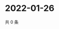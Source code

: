 # 2022-01-26

共 0 条

<!-- BEGIN WEIBO -->
<!-- 最后更新时间 Wed Jan 26 2022 07:09:56 GMT+0800 (China Standard Time) -->

<!-- END WEIBO -->

